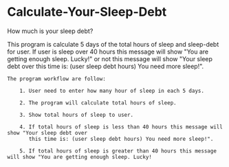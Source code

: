 # Calculate-Your-Sleep-Debt

How much is your sleep debt?

This program is calculate 5 days of the total hours of sleep and sleep-debt for user. If user is sleep over 40 hours this message will show "You are getting enough sleep. Lucky!" or not this message will show "Your sleep debt over this time is: (user sleep debt hours) You need more sleep!".

    The program workflow are follow:

        1. User need to enter how many hour of sleep in each 5 days.

        2. The program will calculate total hours of sleep.

        3. Show total hours of sleep to user.

        4. If total hours of sleep is less than 40 hours this message will show "Your sleep debt over
           this time is: (user sleep debt hours) You need more sleep!".

        5. If total hours of sleep is greater than 40 hours this message will show "You are getting enough sleep. Lucky!
